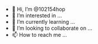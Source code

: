 - 👋 Hi, I’m @102154hop
- 👀 I’m interested in ...
- 🌱 I’m currently learning ...
- 💞️ I’m looking to collaborate on ...
- 📫 How to reach me ...

<!---
102154hop/102154hop is a ✨ special ✨ repository because its `README.md` (this file) appears on your GitHub profile.
You can click the Preview link to take a look at your changes.
--->
